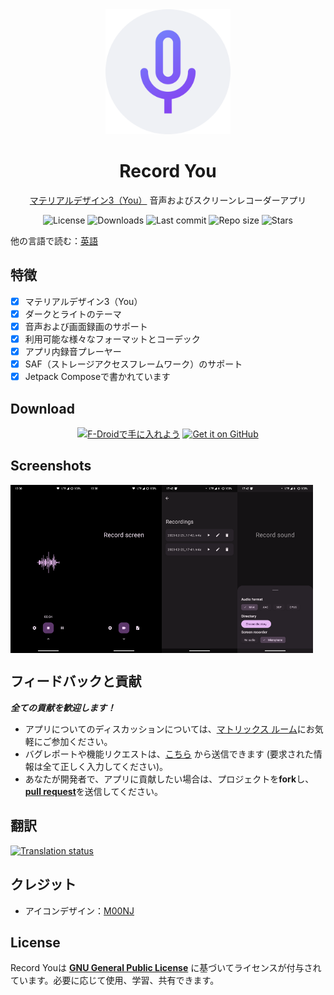 <!-- ---------- Header ---------- -->
<div align="center">
  <img width="200" height="200"src="fastlane/metadata/android/en-US/images/icon.png">
  <h1>Record You</h1>
<p><a href="https://m3.material.io/">マテリアルデザイン3（You）</a> 音声およびスクリーンレコーダーアプリ</p>

<!-- ---------- Badges ---------- -->
  <div align="center">
    <img alt="License" src="https://img.shields.io/github/license/you-apps/RecordYou?color=c3e7ff&style=flat-square">
    <img alt="Downloads" src="https://img.shields.io/github/downloads/you-apps/RecordYou/total.svg?color=c3e7ff&style=flat-square">
    <img alt="Last commit" src="https://img.shields.io/github/last-commit/you-apps/RecordYou?color=c3e7ff&style=flat-square">
    <img alt="Repo size" src="https://img.shields.io/github/repo-size/you-apps/RecordYou?color=c3e7ff&style=flat-square">
    <img alt="Stars" src="https://img.shields.io/github/stars/you-apps/RecordYou?color=c3e7ff&style=flat-square">
    <br>
</div>
</div>

他の言語で読む：[英語](https://github.com/you-apps/RecordYou/blob/main/README.md)

<!-- ---------- Description ---------- -->
## 特徴

- [x] マテリアルデザイン3（You）
- [x] ダークとライトのテーマ
- [X] 音声および画面録画のサポート
- [X] 利用可能な様々なフォーマットとコーデック
- [X] アプリ内録音プレーヤー
- [X] SAF（ストレージアクセスフレームワーク）のサポート
- [X] Jetpack Composeで書かれています 

<!-- ---------- Download ---------- -->
## Download

<div align="center">

[<img src="[https://gitlab.com/fdroid/artwork/-/blob/master/badge/get-it-on-ja.png]" alt="F-Droidで手に入れよう" height="80">](https://f-droid.org/packages/com.bnyro.recorder/)
[<img src="https://raw.githubusercontent.com/vadret/android/master/assets/get-github.png" alt="Get it on GitHub" height="80">](https://github.com/you-apps/RecordYou/releases)

</div>

<!-- ---------- Screenshots ---------- -->
## Screenshots
<div style="display: flex">
  <img src="fastlane/metadata/android/en-US/images/phoneScreenshots/1-audio-recorder.png" width="24%">
  <img src="fastlane/metadata/android/en-US/images/phoneScreenshots/2-screen-recorder.png" width="24%">  
  <img src="fastlane/metadata/android/en-US/images/phoneScreenshots/3-recordings.png" width="24%">
  <img src="fastlane/metadata/android/en-US/images/phoneScreenshots/4-settings.png" width="24%">
</div>

<!-- ---------- Contribution ---------- -->
## フィードバックと貢献
***全ての貢献を歓迎します！***

* アプリについてのディスカッションについては、[マトリックス ルーム](https://matrix.to/#/#you-apps:matrix.org)にお気軽にご参加ください。
* バグレポートや機能リクエストは、[こちら](https://github.com/you-apps/RecordYou/issues) から送信できます (要求された情報は全て正しく入力してください)。
* あなたが開発者で、アプリに貢献したい場合は、プロジェクトを**fork**し、[**pull request**](https://help.github.com/articles/about-pull-requests)を送信してください。

## 翻訳
<a href="https://hosted.weblate.org/projects/you-apps/record-you/">
<img src="https://hosted.weblate.org/widgets/you-apps/-/record-you/287x66-grey.png" alt="Translation status" />
</a>

## クレジット
* アイコンデザイン：[M00NJ](https://github.com/M00NJ)

## License

Record Youは [**GNU General Public License**](https://www.gnu.org/licenses/gpl.html) に基づいてライセンスが付与されています。必要に応じて使用、学習、共有できます。
